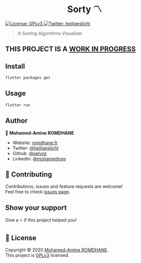 <h1 align="center">Sorty 〽️</h1>
<p>
  <a href="https://github.com/Xelvoz/Sorty/blob/master/LICENSE.md" target="_blank">
    <img alt="License: GPLv3" src="https://img.shields.io/badge/License-GPLv3-yellow.svg" />
  </a>
  <a href="https://twitter.com/heiligeslicht" target="_blank">
    <img alt="Twitter: heiligeslicht" src="https://img.shields.io/twitter/follow/heiligeslicht.svg?style=social" />
  </a>
</p>

> A Sorting Algorithms Visualizer 

## THIS PROJECT IS A <u>WORK IN PROGRESS</u>

## Install

```sh
flutter packages get
```

## Usage

```sh
flutter run
```

## Author

👤 **Mohamed-Amine ROMDHANE**

* Website: [romdhane.fr](https://romdhane.fr)
* Twitter: [@heiligeslicht](https://twitter.com/heiligeslicht)
* Github: [@xelvoz](https://github.com/xelvoz)
* LinkedIn: [@mohamedrom](https://linkedin.com/in/mohamedrom)

## 🤝 Contributing

Contributions, issues and feature requests are welcome!<br />Feel free to check [issues page](https://github.com/xelvoz/Sorty/issues/). 

## Show your support

Give a ⭐️ if this project helped you!

## 📝 License

Copyright © 2020 [Mohamed-Amine ROMDHANE](https://github.com/xelvoz).<br />
This project is [GPLv3](https://github.com/Xelvoz/Sorty/blob/master/LICENSE.md) licensed.
